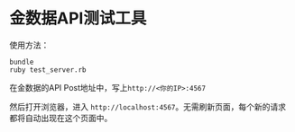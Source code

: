 # 金数据API测试工具

使用方法：
```
bundle
ruby test_server.rb
```

在金数据的API Post地址中，写上`http://<你的IP>:4567`

然后打开浏览器，进入 `http://localhost:4567`。无需刷新页面，每个新的请求都将自动出现在这个页面中。